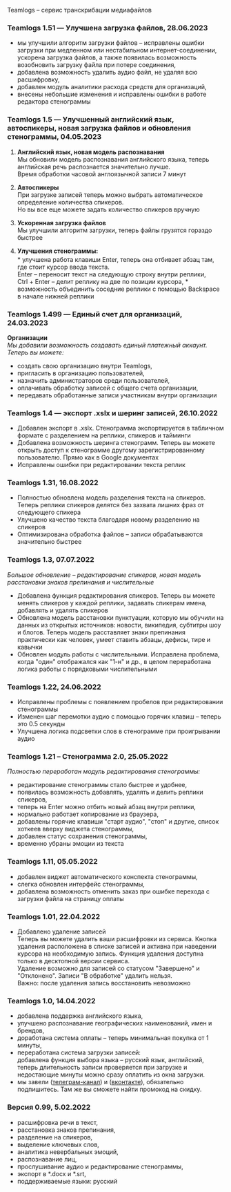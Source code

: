 Teamlogs – сервис транскрибации медиафайлов

### **Teamlogs 1.51 — Улучшена загрузка файлов,** 28.06.2023

* мы улучшили алгоритм загрузки файлов – исправлены ошибки загрузки при медленном или нестабильном интернет-соединении, ускорена загрузка файлов, а также появилась возможность возобновить загрузку файла при потере соединения,
* добавлена возможность удалить аудио файл, не удаляя всю расшифровку,
* добавлен модуль аналитики расхода средств для организаций,
* внесены небольшие изменения и исправлены ошибки в работе редактора стенограммы

### **Teamlogs 1.5 — Улучшенный английский язык, автоспикеры, новая загрузка файлов и обновления стенограммы,** 04.05.2023

1. **Английский язык, новая модель распознавания** <br>
Мы обновили модель распознавания английского языка, теперь английская речь распознается значительно лучше. <br>
Время обработки часовой англоязычной записи 7 минут

2. **Автоспикеры** <br>
При загрузке записей теперь можно выбрать автоматическое определение количества спикеров. <br>
Но вы все еще можете задать количество спикеров вручную

3. **Ускоренная загрузка файлов** <br>
Мы улучшили алгоритм загрузки, теперь файлы грузятся гораздо быстрее


4. <p style="margin-bottom: 3px"><strong>Улучшения стенограммы:</strong></p>
   * улучшена работа клавиши Enter, теперь она отбивает абзац там, где стоит курсор ввода текста. <br>
   Enter – переносит текст на следующую строку внутри реплики, <br>
   Ctrl + Enter – делит реплику на две по позиции курсора, 
   * возможность объединить соседние реплики с помощью Backspace в начале нижней реплики


### **Teamlogs 1.499 — Единый счет для организаций,** 24.03.2023

**Организации** <br>
_Мы добавили возможность создавать единый платежный аккаунт. Теперь вы можете:_

* создать свою организацию внутри Teamlogs,
* пригласить в организацию пользователей,
* назначить администраторов среди пользователей,
* оплачивать обработку записей с общего счета организации,
* передавать обработанные записи участникам внутри организации

### **Teamlogs 1.4 — экспорт .xslx и шеринг записей,** 26.10.2022
* Добавлен экспорт в .xslx. Стенограмма экспортируется в табличном формате с разделением на реплики, спикеров и тайминги
* Добавлена возможность шеринга стенограмм. Теперь вы можете открыть доступ к стенограмме другому зарегистрированному пользователю. Прямо как в Google документах
* Исправлены ошибки при редактировании текста реплик

### **Teamlogs 1.31,** 16.08.2022
* Полностью обновлена модель разделения текста на спикеров. Теперь реплики спикеров делятся без захвата лишних фраз от следующего спикера
* Улучшено качество текста благодаря новому разделению на спикеров
* Оптимизирована обработка файлов – записи обрабатываются значительно быстрее

### **Teamlogs 1.3,** 07.07.2022

_Большое обновление – редактирование спикеров, новая модель расстановки знаков препинания и числительные_

* Добавлена функция редактирования спикеров. Теперь вы можете менять спикеров у каждой реплики, задавать спикерам имена, добавлять и удалять спикеров
* Обновлена модель расстановки пунктуации, которую мы обучили на данных из открытых источников: новости, википедия, субтитры шоу и блогов. Теперь модель расставляет знаки препинания практически как человек, умеет ставить абзацы, дефисы, тире и кавычки
* Обновлен модуль работы с числительными. Исправлена проблема, когда "один" отображался как "1-н" и др., в целом переработана логика работы с порядковыми числительными

### **Teamlogs 1.22,** 24.06.2022

* Исправлены проблемы с появлением пробелов при редактировании стенограммы
* Изменен шаг перемотки аудио с помощью горячих клавиш – теперь это 0.5 секунды
* Улучшена логика подсветки слов в стенограмме при проигрывании аудио

### **Teamlogs 1.21 – Стенограмма 2.0,** 25.05.2022

_Полностью переработан модуль редактирования стенограммы:_
* редактирование стенограммы стало быстрее и удобнее,
* появилась возможность добавлять, удалять и делить реплики спикеров,
* теперь на Enter можно отбить новый абзац внутри реплики,
* нормально работает копирование из браузера,
* добавлены горячие клавиши "старт аудио", "стоп" и другие, список хоткеев вверху виджета стенограммы,
* добавлен статус сохранения стенограммы,
* временно убраны эмоции из текста

### **Teamlogs 1.11,** 05.05.2022

* добавлен виджет автоматического конспекта стенограммы,
* слегка обновлен интерфейс стенограммы,
* добавлена возможность отменить заказ при ошибке перехода с загрузки файла на страницу оплаты

### **Teamlogs 1.01,** 22.04.2022

* Добавлено удаление записей <br>
  Теперь вы можете удалить ваши расшифровки из сервиса. Кнопка удаления расположена в списке записей и активна при наведении курсора на необходимую запись. Функция удаления доступна только в десктопной версии сервиса. <br>
  Удаление возможно для записей со статусом "Завершено" и "Отклонено". Записи "В обработке" удалить нельзя. <br>
  Важно: после удаления запись восстановить невозможно

### **Teamlogs 1.0,** 14.04.2022

* добавлена поддержка английского языка,
* улучшено распознавание географических наименований, имен и брендов,
* доработана система оплаты – теперь минимальная покупка от 1 минуты,
* переработана система загрузки записей: <br>
  добавлена функция выбора языка – русский язык, английский, <br>
  теперь длительность записи проверяется при загрузке и недостающие минуты можно сразу оплатить из окна загрузки.
* мы завели (<a href="https://t.me/teamlogs" target="_blank">телеграм-канал</a>) и (<a href="https://vk.com/teamlogs" target="_blank">вконтакте</a>), обязательно подпишитесь. Там же вы сможете найти промокод на скидку.

### **Версия 0.99,** 5.02.2022

* расшифровка речи в текст,
* расстановка знаков препинания,
* разделение на спикеров,
* выделение ключевых слов,
* аналитика невербальных эмоций,
* распознавание лиц,
* прослушивание аудио и редактирование стенограммы, 
* экспорт в *.docx и *.srt,
* поддерживаемые языки: русский
